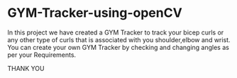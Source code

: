 # GYM-Tracker-using-openCV
In this project we have created a GYM Tracker to track your bicep curls or any other type of curls that is associated with you shoulder,elbow and wrist. You can create your own GYM Tracker by checking and changing angles 
as per your Requirements.

THANK YOU
